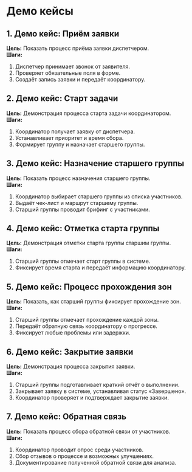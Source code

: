 # Демо кейсы

## 1. Демо кейс: Приём заявки
**Цель:** Показать процесс приёма заявки диспетчером.  
**Шаги:**
1. Диспетчер принимает звонок от заявителя.
2. Проверяет обязательные поля в форме.
3. Создаёт запись заявки и передаёт координатору.

## 2. Демо кейс: Старт задачи
**Цель:** Демонстрация процесса старта задачи координатором.  
**Шаги:**
1. Координатор получает заявку от диспетчера.
2. Устанавливает приоритет и время сбора.
3. Формирует группу и назначает старшего группы.

## 3. Демо кейс: Назначение старшего группы
**Цель:** Показать процесс назначения старшего группы.  
**Шаги:**
1. Координатор выбирает старшего группы из списка участников.
2. Выдаёт чек-лист и маршрут старшему группы.
3. Старший группы проводит брифинг с участниками.

## 4. Демо кейс: Отметка старта группы
**Цель:** Демонстрация отметки старта группы старшим группы.  
**Шаги:**
1. Старший группы отмечает старт группы в системе.
2. Фиксирует время старта и передаёт информацию координатору.

## 5. Демо кейс: Процесс прохождения зон
**Цель:** Показать, как старший группы фиксирует прохождение зон.  
**Шаги:**
1. Старший группы отмечает прохождение каждой зоны.
2. Передаёт обратную связь координатору о прогрессе.
3. Фиксирует любые проблемы или задержки.

## 6. Демо кейс: Закрытие заявки
**Цель:** Демонстрация процесса закрытия заявки.  
**Шаги:**
1. Старший группы подготавливает краткий отчёт о выполнении.
2. Закрывает заявку в системе, устанавливая статус «Завершено».
3. Координатор проверяет и подтверждает закрытие заявки.

## 7. Демо кейс: Обратная связь
**Цель:** Показать процесс сбора обратной связи от участников.  
**Шаги:**
1. Координатор проводит опрос среди участников.
2. Сбор отзывов о процессе и возможных улучшениях.
3. Документирование полученной обратной связи для анализа.